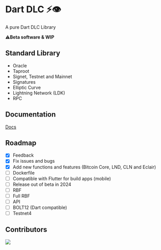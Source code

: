 # Dart DLC ⚡👁️

 A pure Dart  DLC Library 

 ⚠️**Beta software & WIP**

 ## Standard Library

- Oracle
- Taproot
- Signet, Testnet and Mainnet
- Signatures
- Elliptic Curve
- Lightning Network (LDK)
- RPC

## Documentation

[Docs](https://github.com/Horus-Org/dart-dlc/blob/main/docs/run.md)

## Roadmap

- [x] Feedback
- [x] Fix issues and bugs
- [x] Add new functions and features (Bitcoin Core, LND, CLN and Eclair)
- [ ] Dockerfile
- [ ] Compatible with Flutter for build apps (mobile)
- [ ] Release out of beta in 2024
- [ ] RBF
- [ ] Full RBF
- [ ] API
- [ ] BOLT12 (Dart compatible)
- [ ] Testnet4

## Contributors

<a align="center" href="https://github.com/Horus-Og/dart-dlc/graphs/contributors">
  <img src="https://contrib.rocks/image?repo=FrostDevKit/javascript-frost" />
</a>

